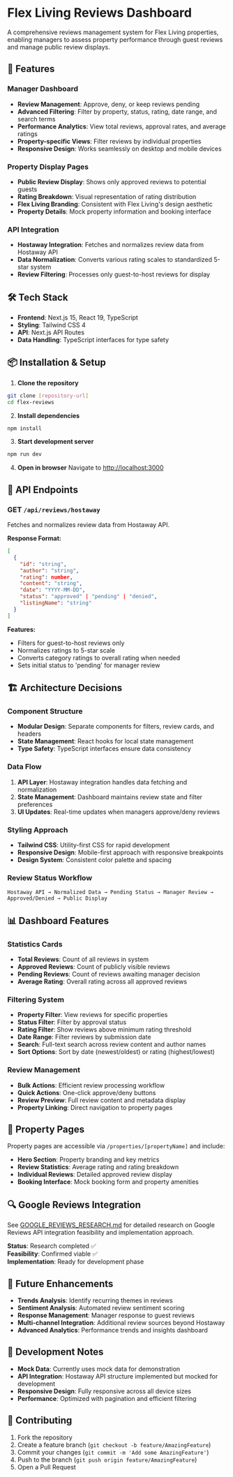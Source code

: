 # Flex Living Reviews Dashboard

A comprehensive reviews management system for Flex Living properties, enabling managers to assess property performance through guest reviews and manage public review displays.

## 🚀 Features

### Manager Dashboard
- **Review Management**: Approve, deny, or keep reviews pending
- **Advanced Filtering**: Filter by property, status, rating, date range, and search terms
- **Performance Analytics**: View total reviews, approval rates, and average ratings
- **Property-specific Views**: Filter reviews by individual properties
- **Responsive Design**: Works seamlessly on desktop and mobile devices

### Property Display Pages
- **Public Review Display**: Shows only approved reviews to potential guests
- **Rating Breakdown**: Visual representation of rating distribution
- **Flex Living Branding**: Consistent with Flex Living's design aesthetic
- **Property Details**: Mock property information and booking interface

### API Integration
- **Hostaway Integration**: Fetches and normalizes review data from Hostaway API
- **Data Normalization**: Converts various rating scales to standardized 5-star system
- **Review Filtering**: Processes only guest-to-host reviews for display

## 🛠 Tech Stack

- **Frontend**: Next.js 15, React 19, TypeScript
- **Styling**: Tailwind CSS 4
- **API**: Next.js API Routes
- **Data Handling**: TypeScript interfaces for type safety

## 📦 Installation & Setup

1. **Clone the repository**
```bash
git clone [repository-url]
cd flex-reviews
```

2. **Install dependencies**
```bash
npm install
```

3. **Start development server**
```bash
npm run dev
```

4. **Open in browser**
Navigate to [http://localhost:3000](http://localhost:3000)

## 🔧 API Endpoints

### GET `/api/reviews/hostaway`
Fetches and normalizes review data from Hostaway API.

**Response Format:**
```json
[
  {
    "id": "string",
    "author": "string",
    "rating": number,
    "content": "string",
    "date": "YYYY-MM-DD",
    "status": "approved" | "pending" | "denied",
    "listingName": "string"
  }
]
```

**Features:**
- Filters for guest-to-host reviews only
- Normalizes ratings to 5-star scale
- Converts category ratings to overall rating when needed
- Sets initial status to 'pending' for manager review

## 🏗 Architecture Decisions

### Component Structure
- **Modular Design**: Separate components for filters, review cards, and headers
- **State Management**: React hooks for local state management
- **Type Safety**: TypeScript interfaces ensure data consistency

### Data Flow
1. **API Layer**: Hostaway integration handles data fetching and normalization
2. **State Management**: Dashboard maintains review state and filter preferences
3. **UI Updates**: Real-time updates when managers approve/deny reviews

### Styling Approach
- **Tailwind CSS**: Utility-first CSS for rapid development
- **Responsive Design**: Mobile-first approach with responsive breakpoints
- **Design System**: Consistent color palette and spacing

### Review Status Workflow
```
Hostaway API → Normalized Data → Pending Status → Manager Review → Approved/Denied → Public Display
```

## 📊 Dashboard Features

### Statistics Cards
- **Total Reviews**: Count of all reviews in system
- **Approved Reviews**: Count of publicly visible reviews
- **Pending Reviews**: Count of reviews awaiting manager decision
- **Average Rating**: Overall rating across all approved reviews

### Filtering System
- **Property Filter**: View reviews for specific properties
- **Status Filter**: Filter by approval status
- **Rating Filter**: Show reviews above minimum rating threshold
- **Date Range**: Filter reviews by submission date
- **Search**: Full-text search across review content and author names
- **Sort Options**: Sort by date (newest/oldest) or rating (highest/lowest)

### Review Management
- **Bulk Actions**: Efficient review processing workflow
- **Quick Actions**: One-click approve/deny buttons
- **Review Preview**: Full review content and metadata display
- **Property Linking**: Direct navigation to property pages

## 🔗 Property Pages

Property pages are accessible via `/properties/[propertyName]` and include:
- **Hero Section**: Property branding and key metrics
- **Review Statistics**: Average rating and rating breakdown
- **Individual Reviews**: Detailed approved review display
- **Booking Interface**: Mock booking form and property amenities

## 🔍 Google Reviews Integration

See [GOOGLE_REVIEWS_RESEARCH.md](./GOOGLE_REVIEWS_RESEARCH.md) for detailed research on Google Reviews API integration feasibility and implementation approach.

**Status**: Research completed ✅  
**Feasibility**: Confirmed viable ✅  
**Implementation**: Ready for development phase

## 🚧 Future Enhancements

- **Trends Analysis**: Identify recurring themes in reviews
- **Sentiment Analysis**: Automated review sentiment scoring
- **Response Management**: Manager response to guest reviews
- **Multi-channel Integration**: Additional review sources beyond Hostaway
- **Advanced Analytics**: Performance trends and insights dashboard

## 📝 Development Notes

- **Mock Data**: Currently uses mock data for demonstration
- **API Integration**: Hostaway API structure implemented but mocked for development
- **Responsive Design**: Fully responsive across all device sizes
- **Performance**: Optimized with pagination and efficient filtering

## 🤝 Contributing

1. Fork the repository
2. Create a feature branch (`git checkout -b feature/AmazingFeature`)
3. Commit your changes (`git commit -m 'Add some AmazingFeature'`)
4. Push to the branch (`git push origin feature/AmazingFeature`)
5. Open a Pull Request
